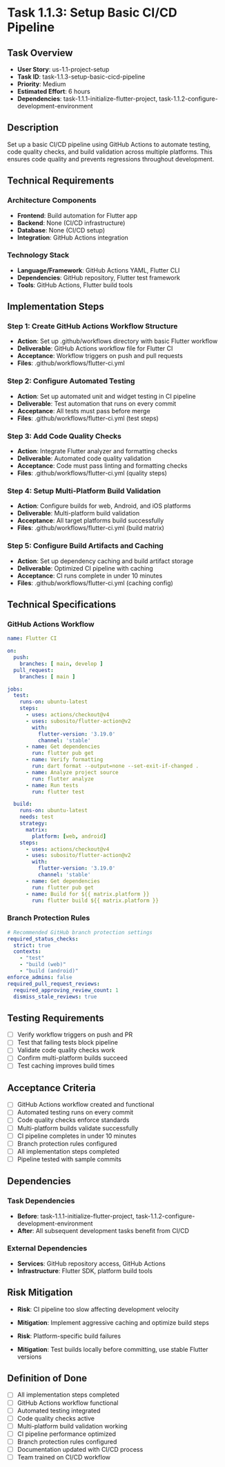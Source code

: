 # Task 1.1.3: Setup Basic CI/CD Pipeline

## Task Overview
- **User Story**: us-1.1-project-setup
- **Task ID**: task-1.1.3-setup-basic-cicd-pipeline
- **Priority**: Medium
- **Estimated Effort**: 6 hours
- **Dependencies**: task-1.1.1-initialize-flutter-project, task-1.1.2-configure-development-environment

## Description
Set up a basic CI/CD pipeline using GitHub Actions to automate testing, code quality checks, and build validation across multiple platforms. This ensures code quality and prevents regressions throughout development.

## Technical Requirements
### Architecture Components
- **Frontend**: Build automation for Flutter app
- **Backend**: None (CI/CD infrastructure)
- **Database**: None (CI/CD setup)
- **Integration**: GitHub Actions integration

### Technology Stack
- **Language/Framework**: GitHub Actions YAML, Flutter CLI
- **Dependencies**: GitHub repository, Flutter test framework
- **Tools**: GitHub Actions, Flutter build tools

## Implementation Steps

### Step 1: Create GitHub Actions Workflow Structure
- **Action**: Set up .github/workflows directory with basic Flutter workflow
- **Deliverable**: GitHub Actions workflow file for Flutter CI
- **Acceptance**: Workflow triggers on push and pull requests
- **Files**: .github/workflows/flutter-ci.yml

### Step 2: Configure Automated Testing
- **Action**: Set up automated unit and widget testing in CI pipeline
- **Deliverable**: Test automation that runs on every commit
- **Acceptance**: All tests must pass before merge
- **Files**: .github/workflows/flutter-ci.yml (test steps)

### Step 3: Add Code Quality Checks
- **Action**: Integrate Flutter analyzer and formatting checks
- **Deliverable**: Automated code quality validation
- **Acceptance**: Code must pass linting and formatting checks
- **Files**: .github/workflows/flutter-ci.yml (quality steps)

### Step 4: Setup Multi-Platform Build Validation
- **Action**: Configure builds for web, Android, and iOS platforms
- **Deliverable**: Multi-platform build validation
- **Acceptance**: All target platforms build successfully
- **Files**: .github/workflows/flutter-ci.yml (build matrix)

### Step 5: Configure Build Artifacts and Caching
- **Action**: Set up dependency caching and build artifact storage
- **Deliverable**: Optimized CI pipeline with caching
- **Acceptance**: CI runs complete in under 10 minutes
- **Files**: .github/workflows/flutter-ci.yml (caching config)

## Technical Specifications
### GitHub Actions Workflow
```yaml
name: Flutter CI

on:
  push:
    branches: [ main, develop ]
  pull_request:
    branches: [ main ]

jobs:
  test:
    runs-on: ubuntu-latest
    steps:
      - uses: actions/checkout@v4
      - uses: subosito/flutter-action@v2
        with:
          flutter-version: '3.19.0'
          channel: 'stable'
      - name: Get dependencies
        run: flutter pub get
      - name: Verify formatting
        run: dart format --output=none --set-exit-if-changed .
      - name: Analyze project source
        run: flutter analyze
      - name: Run tests
        run: flutter test

  build:
    runs-on: ubuntu-latest
    needs: test
    strategy:
      matrix:
        platform: [web, android]
    steps:
      - uses: actions/checkout@v4
      - uses: subosito/flutter-action@v2
        with:
          flutter-version: '3.19.0'
          channel: 'stable'
      - name: Get dependencies
        run: flutter pub get
      - name: Build for ${{ matrix.platform }}
        run: flutter build ${{ matrix.platform }}
```

### Branch Protection Rules
```yaml
# Recommended GitHub branch protection settings
required_status_checks:
  strict: true
  contexts:
    - "test"
    - "build (web)"
    - "build (android)"
enforce_admins: false
required_pull_request_reviews:
  required_approving_review_count: 1
  dismiss_stale_reviews: true
```

## Testing Requirements
- [ ] Verify workflow triggers on push and PR
- [ ] Test that failing tests block pipeline
- [ ] Validate code quality checks work
- [ ] Confirm multi-platform builds succeed
- [ ] Test caching improves build times

## Acceptance Criteria
- [ ] GitHub Actions workflow created and functional
- [ ] Automated testing runs on every commit
- [ ] Code quality checks enforce standards
- [ ] Multi-platform builds validate successfully
- [ ] CI pipeline completes in under 10 minutes
- [ ] Branch protection rules configured
- [ ] All implementation steps completed
- [ ] Pipeline tested with sample commits

## Dependencies
### Task Dependencies
- **Before**: task-1.1.1-initialize-flutter-project, task-1.1.2-configure-development-environment
- **After**: All subsequent development tasks benefit from CI/CD

### External Dependencies
- **Services**: GitHub repository access, GitHub Actions
- **Infrastructure**: Flutter SDK, platform build tools

## Risk Mitigation
- **Risk**: CI pipeline too slow affecting development velocity
- **Mitigation**: Implement aggressive caching and optimize build steps

- **Risk**: Platform-specific build failures
- **Mitigation**: Test builds locally before committing, use stable Flutter versions

## Definition of Done
- [ ] All implementation steps completed
- [ ] GitHub Actions workflow functional
- [ ] Automated testing integrated
- [ ] Code quality checks active
- [ ] Multi-platform build validation working
- [ ] CI pipeline performance optimized
- [ ] Branch protection rules configured
- [ ] Documentation updated with CI/CD process
- [ ] Team trained on CI/CD workflow
